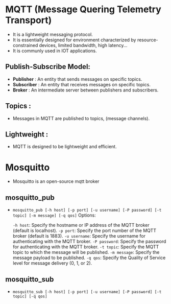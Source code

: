 # MQTT (Message Quering Telemetry Transport) 
- It is a lightweight messaging protocol.  
- It is essentially designed for environment characterized by resource-constrained devices, limited bandwidth, high latency...
- It is communly used in IOT applications.  

## Publish-Subscribe Model:
- **Publisher** : An entity that sends messages on specific topics.  
- **Subscriber** : An entity that receives messages on specific topics.  
- **Broker** : An intermediate server between publishers and subscribers.  

## Topics :
- Messages in MQTT are published to topics, (message channels). 

## Lightweight :  
- MQTT is designed to be lightweight and efficient.  

# Mosquitto 
- Mosquitto is an open-source mqtt broker
## mosquitto_pub
- `mosquitto_pub [-h host] [-p port] [-u username] [-P password] [-t topic] [-m message] [-q qos]`
Options:

    `-h host`: Specify the hostname or IP address of the MQTT broker (default is localhost).
    `-p port`: Specify the port number of the MQTT broker (default is 1883).
    `-u username`: Specify the username for authenticating with the MQTT broker.
    `-P password`: Specify the password for authenticating with the MQTT broker.
    `-t topic`: Specify the MQTT topic to which the message will be published.
    `-m message`: Specify the message payload to be published.
    `-q qos`: Specify the Quality of Service level for message delivery (0, 1, or 2).

## mosquitto_sub
- `mosquitto_sub [-h host] [-p port] [-u username] [-P password] [-t topic] [-q qos]`
